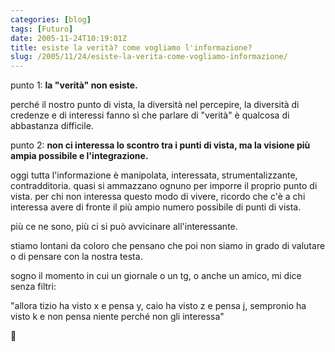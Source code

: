 ```yaml
---
categories: [blog]
tags: [Futuro]
date: 2005-11-24T10:19:01Z
title: esiste la verità? come vogliamo l'informazione?
slug: /2005/11/24/esiste-la-verita-come-vogliamo-informazione/
---
```


punto 1: **la "verità" non esiste.**
  
perché il nostro punto di vista, la diversità nel percepire, la diversità di credenze e di interessi fanno sì che parlare di "verità" è qualcosa di abbastanza difficile.

punto 2: **non ci interessa lo scontro tra i punti di vista, ma la visione più ampia possibile e l'integrazione.**
  
oggi tutta l'informazione è manipolata, interessata, strumentalizzante, contradditoria. quasi si ammazzano ognuno per imporre il proprio punto di vista. per chi non interessa questo modo di vivere, ricordo che c'è a chi interessa avere di fronte il più ampio numero possibile di punti di vista.
  
più ce ne sono, più ci si può avvicinare all'interessante.

stiamo lontani da coloro che pensano che poi non siamo in grado di valutare o di pensare con la nostra testa.

sogno il momento in cui un giornale o un tg, o anche un amico, mi dice senza filtri:
  
"allora tizio ha visto x e pensa y, caio ha visto z e pensa j, sempronio ha visto k e non pensa niente perché non gli interessa"

🙂